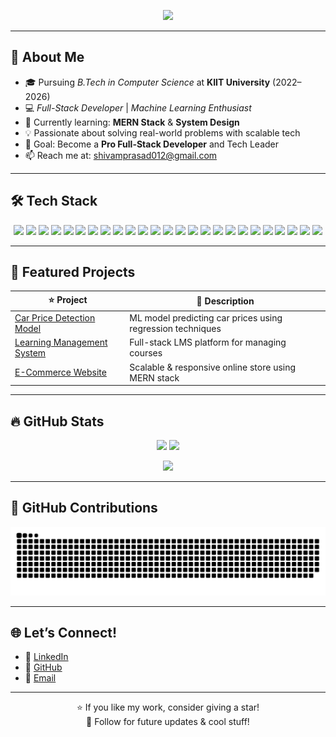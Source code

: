 
<p align="center">
  <img src="https://readme-typing-svg.herokuapp.com?font=Fira+Code&size=24&duration=3000&pause=500&center=true&vCenter=true&color=00ADB5&width=1000&lines=Hello+%F0%9F%91%8B%2C+I'm+Shivam+Prasad!;Welcome+to+my+GitHub+Profile!;Full+Stack+Developer+%7C+ML+Enthusiast;Crafting+code+with+creativity+%26+logic!">
</p>

---

## 🌟 About Me

- 🎓 Pursuing *B.Tech in Computer Science* at **KIIT University** (2022–2026)  
- 💻 *Full-Stack Developer* | *Machine Learning Enthusiast*  
- 🌱 Currently learning: **MERN Stack** & **System Design**  
- 💡 Passionate about solving real-world problems with scalable tech  
- 🎯 Goal: Become a **Pro Full-Stack Developer** and Tech Leader
- 📫 Reach me at: [shivamprasad012@gmail.com](mailto:shivamprasad012@gmail.com)

---

## 🛠️ Tech Stack

<p align="center">
  <img src="https://img.shields.io/badge/C-00599C?style=for-the-badge&logo=c&logoColor=white"/>
  <img src="https://img.shields.io/badge/C++-blue?style=for-the-badge&logo=c%2B%2B&logoColor=white"/>
  <img src="https://img.shields.io/badge/Java-007396?style=for-the-badge&logo=java&logoColor=white"/>
  <img src="https://img.shields.io/badge/Python-3776AB?style=for-the-badge&logo=python&logoColor=white"/>
  <img src="https://img.shields.io/badge/SQL-336791?style=for-the-badge&logo=mysql&logoColor=white"/>
  <img src="https://img.shields.io/badge/PHP-777BB4?style=for-the-badge&logo=php&logoColor=white"/>
  <img src="https://img.shields.io/badge/Golang-00ADD8?style=for-the-badge&logo=go&logoColor=white"/>
  <img src="https://img.shields.io/badge/HTML5-E34F26?style=for-the-badge&logo=html5&logoColor=white"/>
  <img src="https://img.shields.io/badge/CSS3-1572B6?style=for-the-badge&logo=css3&logoColor=white"/>
  <img src="https://img.shields.io/badge/JavaScript-F7DF1E?style=for-the-badge&logo=javascript&logoColor=black"/>
  <img src="https://img.shields.io/badge/TailwindCSS-06B6D4?style=for-the-badge&logo=tailwindcss&logoColor=white"/>
  <img src="https://img.shields.io/badge/Angular-DD0031?style=for-the-badge&logo=angular&logoColor=white"/>
  <img src="https://img.shields.io/badge/React-61DAFB?style=for-the-badge&logo=react&logoColor=black"/>
  <img src="https://img.shields.io/badge/Next.js-000000?style=for-the-badge&logo=nextdotjs&logoColor=white"/>
  <img src="https://img.shields.io/badge/Node.js-339933?style=for-the-badge&logo=nodedotjs&logoColor=white"/>
  <img src="https://img.shields.io/badge/Express.js-000000?style=for-the-badge&logo=express&logoColor=white"/>
  <img src="https://img.shields.io/badge/MongoDB-47A248?style=for-the-badge&logo=mongodb&logoColor=white"/>
  <img src="https://img.shields.io/badge/MySQL-00758F?style=for-the-badge&logo=mysql&logoColor=white"/>
  <img src="https://img.shields.io/badge/Pandas-150458?style=for-the-badge&logo=pandas&logoColor=white"/>
  <img src="https://img.shields.io/badge/Scikit--Learn-F7931E?style=for-the-badge&logo=scikit-learn&logoColor=white"/>
  <img src="https://img.shields.io/badge/AWS-FF9900?style=for-the-badge&logo=amazonaws&logoColor=white"/>
  <img src="https://img.shields.io/badge/GCP-4285F4?style=for-the-badge&logo=googlecloud&logoColor=white"/>
  <img src="https://img.shields.io/badge/Linux-FCC624?style=for-the-badge&logo=linux&logoColor=black"/>
  <img src="https://img.shields.io/badge/Git-F05032?style=for-the-badge&logo=git&logoColor=white"/>
  <img src="https://img.shields.io/badge/Arduino-00979D?style=for-the-badge&logo=arduino&logoColor=white"/>
</p>

---

## 🚀 Featured Projects

| ⭐ Project | 🚀 Description |
|----------|----------------|
| [Car Price Detection Model](https://github.com/Shivam-8200/Car-Price-Detection) | ML model predicting car prices using regression techniques |
| [Learning Management System](https://github.com/Shivam-8200/LMS) | Full-stack LMS platform for managing courses |
| [E-Commerce Website](https://github.com/Shivam-8200/E-Commerce) | Scalable & responsive online store using MERN stack |

---

## 🔥 GitHub Stats

<p align="center">
  <img src="https://github-readme-stats.vercel.app/api?username=Shivam-8200&show_icons=true&theme=tokyonight&count_private=true" width="48%" />
  <img src="https://github-readme-streak-stats.herokuapp.com/?user=Shivam-8200&theme=tokyonight" width="48%" />
</p>

<p align="center">
  <img src="https://github-readme-stats.vercel.app/api/top-langs/?username=Shivam-8200&layout=compact&theme=tokyonight" width="40%" />
</p>

---

## 🐍 GitHub Contributions

<p align="center">
  <img src="https://github.com/Shivam-8200/Shivam-8200/blob/output/github-snake-dark.svg" alt="Snake animation" />
</p>

---

## 🌐 Let’s Connect!

- 💼 [LinkedIn](https://www.linkedin.com/in/shivam-prasad-8a3920269/)
- 🐙 [GitHub](https://github.com/Shivam-8200)
- 📧 [Email](mailto:shivamprasad012@gmail.com)

---

<p align="center">
  ⭐ If you like my work, consider giving a star!  
  <br>
  🔔 Follow for future updates & cool stuff!
</p>

